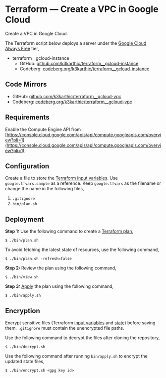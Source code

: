 # Terraform — Create a VPC in Google Cloud
Create a VPC in Google Cloud.

The Terraform script below deploys a server under the [Google Cloud Always Free](https://cloud.google.com/free/) tier,
* terraform__gcloud-instance
	* GitHub: [github.com/k3karthic/terraform__gcloud-instance](https://github.com/k3karthic/terraform__gcloud-instance)
	* Codeberg: [codeberg.org/k3karthic/terraform__gcloud-instance](https://codeberg.org/k3karthic/terraform__gcloud-instance)

## Code Mirrors

* GitHub: [github.com/k3karthic/terraform__gcloud-vpc](https://github.com/k3karthic/terraform__gcloud-vpc/)
* Codeberg: [codeberg.org/k3karthic/terraform__gcloud-vpc](https://codeberg.org/k3karthic/terraform__gcloud-vpc)

## Requirements

Enable the Compute Engine API from [https://console.cloud.google.com/apis/api/compute.googleapis.com/overview?pli=1](https://console.cloud.google.com/apis/api/compute.googleapis.com/overview?pli=1).

## Configuration

Create a file to store the [Terraform input variables](https://www.terraform.io/docs/language/values/variables.html). Use `google.tfvars.sample` as a reference. Keep `google.tfvars` as the filename or change the name in the following files,

1. `.gitignore`
1. `bin/plan.sh`

## Deployment

**Step 1:** Use the following command to create a [Terraform plan](https://www.terraform.io/docs/cli/run/index.html#planning),
```
$ ./bin/plan.sh
```

To avoid fetching the latest state of resources, use the following command,
```
$ ./bin/plan.sh -refresh=false
```

**Step 2:** Review the plan using the following command,
```
$ ./bin/view.sh
```

**Step 3:** [Apply](https://www.terraform.io/docs/cli/run/index.html#applying) the plan using the following command,
```
$ ./bin/apply.sh
```

## Encryption

Encrypt sensitive files (Terraform [input variables](https://www.terraform.io/docs/language/values/variables.html) and [state](https://www.terraform.io/docs/language/state/index.html)) before saving them. `.gitignore` must contain the unencrypted file paths.

Use the following command to decrypt the files after cloning the repository,
```
$ ./bin/decrypt.sh
```

Use the following command after running `bin/apply.sh` to encrypt the updated state files,
```
$ ./bin/encrypt.sh <gpg key id>
```

